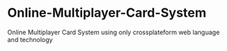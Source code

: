 # Online-Multiplayer-Card-System
Online Multiplayer Card System using only crossplateform web language and technology

